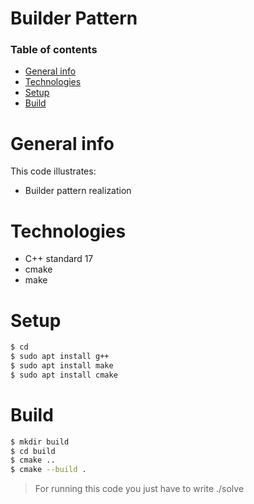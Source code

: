 # Builder Pattern

### Table of contents
* [General info](#general-info)
* [Technologies](#technologies)
* [Setup](#setup)
* [Build](#build)

# General info
This code illustrates:
- Builder pattern realization

# Technologies
- C++ standard 17
- cmake
- make

# Setup
```sh
$ cd 
$ sudo apt install g++
$ sudo apt install make
$ sudo apt install cmake
```

# Build
```sh
$ mkdir build
$ cd build
$ cmake ..
$ cmake --build .
```

> For running this code you just have to write ./solve
